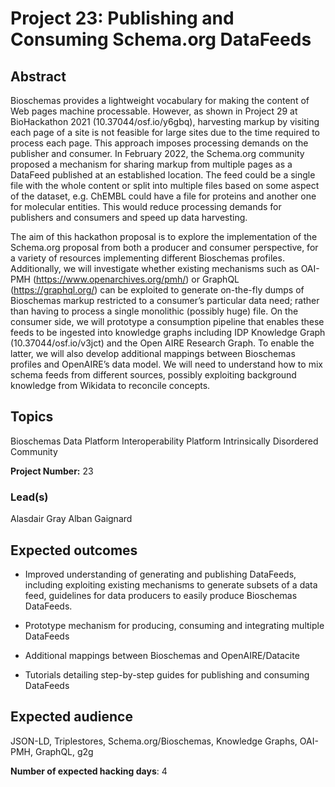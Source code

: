# Project 23: Publishing and Consuming Schema.org DataFeeds

## Abstract

Bioschemas provides a lightweight vocabulary for making the content of Web pages machine processable. However, as shown in Project 29 at BioHackathon 2021 (10.37044/osf.io/y6gbq), harvesting markup by visiting each page of a site is not feasible for large sites due to the time required to process each page. This approach imposes processing demands on the publisher and consumer. In February 2022, the Schema.org community proposed a mechanism for sharing markup from multiple pages as a DataFeed published at an established location. The feed could be a single file with the whole content or split into multiple files based on some aspect of the dataset, e.g. ChEMBL could have a file for proteins and another one for molecular entities. This would reduce processing demands for publishers and consumers and speed up data harvesting.

The aim of this hackathon proposal is to explore the implementation of the Schema.org proposal from both a producer and consumer perspective, for a variety of resources implementing different Bioschemas profiles. Additionally, we will investigate whether existing mechanisms such as OAI-PMH (https://www.openarchives.org/pmh/) or GraphQL (https://graphql.org/) can be exploited to generate on-the-fly dumps of Bioschemas markup restricted to a consumer’s particular data need; rather than having to process a single monolithic (possibly huge) file. On the consumer side, we will prototype a consumption pipeline that enables these feeds to be ingested into knowledge graphs including IDP Knowledge Graph (10.37044/osf.io/v3jct) and the Open AIRE Research Graph. To enable the latter, we will also develop additional mappings between Bioschemas profiles and OpenAIRE’s data model. We will need to understand how to mix schema feeds from different sources, possibly exploiting background knowledge from Wikidata to reconcile concepts.

## Topics

Bioschemas
Data Platform
Interoperability Platform
Intrinsically Disordered Community

**Project Number:** 23

### Lead(s)

Alasdair Gray
Alban Gaignard

## Expected outcomes

- Improved understanding of generating and publishing DataFeeds, including exploiting existing mechanisms to generate subsets of a data feed, guidelines for data producers to easily produce Bioschemas DataFeeds.

- Prototype mechanism for producing, consuming and integrating multiple DataFeeds

- Additional mappings between Bioschemas and OpenAIRE/Datacite

- Tutorials detailing step-by-step guides for publishing and consuming DataFeeds

## Expected audience

JSON-LD, Triplestores, Schema.org/Bioschemas, Knowledge Graphs, OAI-PMH, GraphQL, g2g

**Number of expected hacking days**: 4

